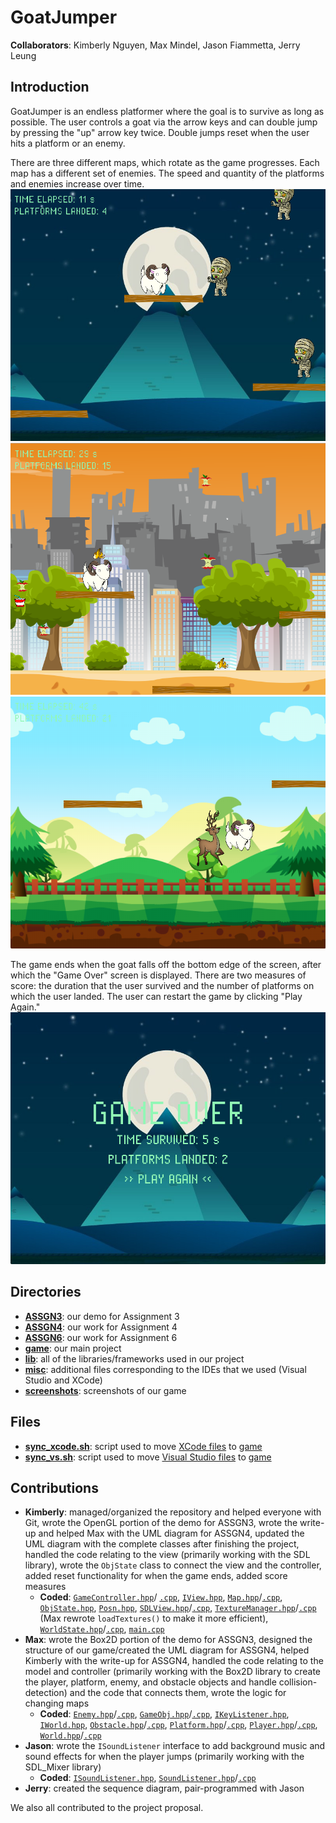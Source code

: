 # GoatJumper
**Collaborators**: Kimberly Nguyen, Max Mindel, Jason Fiammetta, Jerry Leung 

## Introduction
GoatJumper is an endless platformer where the goal is to survive as long as 
possible. The user controls a goat via the arrow keys and can double jump 
by pressing the "up" arrow key twice. Double jumps reset when the user hits a 
platform or an enemy. 

There are three different maps, which rotate as the game progresses. Each map 
has a different set of enemies. The speed and quantity of the platforms and 
enemies increase over time.
![desert map](screenshots/desert.png) 
![city map](screenshots/city.png) 
![valley map](screenshots/valley.png) 

The game ends when the goat falls off the bottom edge of the screen, after 
which the "Game Over" screen is displayed. There are two measures of score: 
the duration that the user survived and the number of platforms on which the 
user landed. The user can restart the game by clicking "Play Again." 
![game over screen](screenshots/game-over.png) 

## Directories
- **[ASSGN3](ASSGN3/)**: our demo for Assignment 3
- **[ASSGN4](ASSGN4/)**: our work for Assignment 4
- **[ASSGN6](ASSGN6/)**: our work for Assignment 6
- **[game](game/)**: our main project
- **[lib](lib/)**: all of the libraries/frameworks used in our project
- **[misc](misc/)**: additional files corresponding to the IDEs that we used 
(Visual Studio and XCode)
- **[screenshots](screenshots/)**: screenshots of our game

## Files
- **[sync_xcode.sh](sync_xcode.sh)**: script used to move [XCode files](misc/xcode/game/Game/) to [game](game/)
- **[sync_vs.sh](sync_vs.sh)**: script used to move [Visual Studio files](misc/visual_studio/Game/Game/) to [game](game/)


## Contributions
- **Kimberly**: managed/organized the repository and helped everyone with Git, 
wrote the OpenGL portion of the demo for ASSGN3, wrote the write-up and helped 
Max with the UML diagram for ASSGN4, updated the UML diagram with the complete 
classes after finishing the project, handled the code relating to the view 
(primarily working with the SDL library), wrote the `ObjState` class to connect 
the view and the controller, added reset functionality for when the game ends, 
added score measures
  - **Coded**: [`GameController.hpp`](/game/GameController.hpp)/
  [`.cpp`](/game/GameController.cpp), [`IView.hpp`](/game/IView.hpp), 
  [`Map.hpp`](/game/Map.hpp)/[`.cpp`](/game/Map.cpp), 
  [`ObjState.hpp`](/game/ObjState.hpp), [`Posn.hpp`](/game/Posn.hpp), 
  [`SDLView.hpp`](/game/SDLView.hpp)/[`.cpp`](/game/SDLView.cpp), 
  [`TextureManager.hpp`](/game/TextureManager.hpp)/[`.cpp`](/game/TextureManager.cpp) 
  (Max rewrote `loadTextures()` to make it more efficient), 
  [`WorldState.hpp`](/game/WorldState.hpp)/[`.cpp`](/game/WorldState.cpp), 
  [`main.cpp`](/game/main.cpp)
- **Max**: wrote the Box2D portion of the demo for ASSGN3, designed the structure 
of our game/created the UML diagram for ASSGN4, helped Kimberly with the write-up 
for ASSGN4, handled the code relating to the model and controller (primarily 
working with the Box2D library to create the player, platform, enemy, and obstacle 
objects and handle collision-detection) and the code that connects them, wrote the 
logic for changing maps
  - **Coded**: [`Enemy.hpp`](/game/Enemy.hpp)/[`.cpp`](/game/Enemy.cpp), 
  [`GameObj.hpp`](/game/GameObj.hpp)/[`.cpp`](/game/GameObj.cpp), 
  [`IKeyListener.hpp`](/game/IKeyListener.hpp), [`IWorld.hpp`](/game/IWorld.hpp),
  [`Obstacle.hpp`](/game/Obstacle.hpp)/[`.cpp`](/game/Obstacle.cpp), 
  [`Platform.hpp`](/game/Platform.hpp)/[`.cpp`](/game/Platform.cpp), 
  [`Player.hpp`](/game/Player.hpp)/[`.cpp`](/game/Player.cpp), 
  [`World.hpp`](/game/World.hpp)/[`.cpp`](/game/World.cpp)
- **Jason**: wrote the `ISoundListener` interface to add background music and 
sound effects for when the player jumps (primarily working with the SDL_Mixer 
library)
  - **Coded**: [`ISoundListener.hpp`](/game/ISoundListener.hpp), 
  [`SoundListener.hpp`](/game/SoundListener.hpp)/[`.cpp`](/game/SoundListener.cpp)
- **Jerry**: created the sequence diagram, pair-programmed with Jason

We also all contributed to the project proposal.
